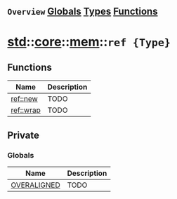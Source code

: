 ## `Overview` [Globals](./globals.md) [Types](./types.md) [Functions](./functions.md)
# [std](./../../../std.md)::[core](./../../core.md)::[mem](./../mem.md)::`ref {Type}`
## Functions
|Name|Description|
|----|-----------|
|[ref::new](#todo)|TODO|
|[ref::wrap](#todo)|TODO|
## Private
### Globals
|Name|Description|
|----|-----------|
|[OVERALIGNED](#todo)|TODO|
